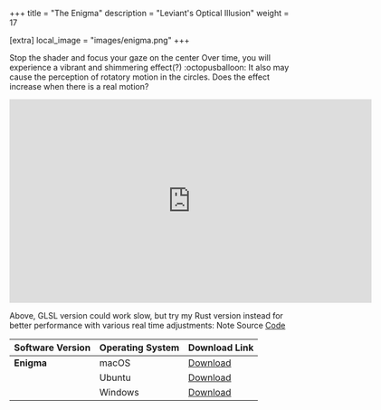 +++
title = "The Enigma"
description = "Leviant's Optical Illusion"
weight = 17

[extra]
local_image = "images/enigma.png"
+++


Stop the shader and focus your gaze on the center  Over time, you will experience a vibrant and shimmering effect(?) :octopusballoon: It also may cause the perception of rotatory motion in the circles. Does the effect increase when there is a real motion?


<div align="center">
<iframe width="640" height="360" frameborder="0" src="https://www.shadertoy.com/embed/mt3Xzs?gui=true&t=10&paused=true&muted=false" allowfullscreen></iframe>
</div>

Above, GLSL version could work slow, but try my Rust version instead for better performance with various real time adjustments:
Note Source [Code](https://github.com/altunenes/rusty_art)


 Software Version | Operating System | Download Link                                                                                     |
|------------------|------------------|----------------------------------------------------------------------------------------------------|
| **Enigma**        | macOS            | [Download](https://github.com/altunenes/rusty_art/releases/download/v1.0.4/leviant-macos-latest.zip) |
|                  | Ubuntu           | [Download](https://github.com/altunenes/rusty_art/releases/download/v1.0.4/leviant-ubuntu-latest.zip)|
|                  | Windows          | [Download](https://github.com/altunenes/rusty_art/releases/download/v1.0.4/leviant-windows-latest.zip)|
